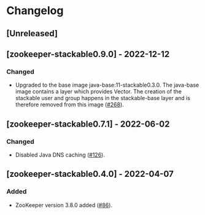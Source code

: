 # Changelog

## [Unreleased]

## [zookeeper-stackable0.9.0] - 2022-12-12

### Changed

- Upgraded to the base image java-base:11-stackable0.3.0. The java-base image
  contains a layer which provides Vector. The creation of the stackable user
  and group happens in the stackable-base layer and is therefore removed from
  this image ([#268]).

[#268]: https://github.com/stackabletech/docker-images/pull/268

## [zookeeper-stackable0.7.1] - 2022-06-02

### Changed

- Disabled Java DNS caching ([#126]).

[#126]: https://github.com/stackabletech/docker-images/pull/126

## [zookeeper-stackable0.4.0] - 2022-04-07

### Added

- ZooKeeper version 3.8.0 added ([#86]).

[#86]: https://github.com/stackabletech/docker-images/pull/86
